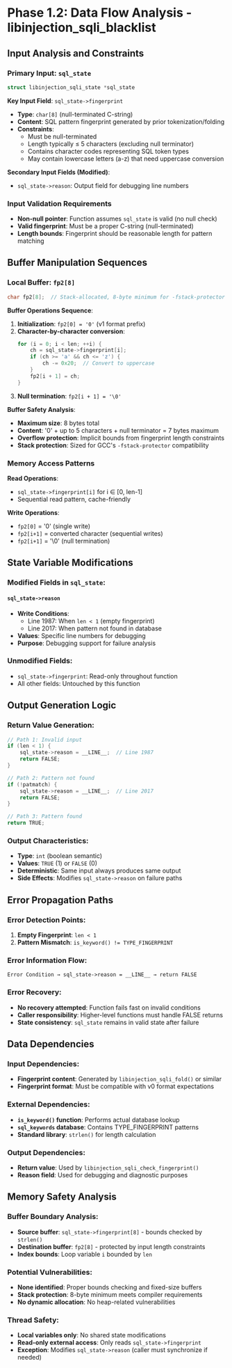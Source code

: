 # Phase 1.2: Data Flow Analysis - libinjection_sqli_blacklist

## Input Analysis and Constraints

### Primary Input: `sql_state`
```c
struct libinjection_sqli_state *sql_state
```

**Key Input Field**: `sql_state->fingerprint`
- **Type**: `char[8]` (null-terminated C-string)
- **Content**: SQL pattern fingerprint generated by prior tokenization/folding
- **Constraints**:
  - Must be null-terminated
  - Length typically ≤ 5 characters (excluding null terminator)
  - Contains character codes representing SQL token types
  - May contain lowercase letters (a-z) that need uppercase conversion

**Secondary Input Fields (Modified)**:
- `sql_state->reason`: Output field for debugging line numbers

### Input Validation Requirements
- **Non-null pointer**: Function assumes `sql_state` is valid (no null check)
- **Valid fingerprint**: Must be a proper C-string (null-terminated)
- **Length bounds**: Fingerprint should be reasonable length for pattern matching

## Buffer Manipulation Sequences

### Local Buffer: `fp2[8]`
```c
char fp2[8];  // Stack-allocated, 8-byte minimum for -fstack-protector
```

**Buffer Operations Sequence**:
1. **Initialization**: `fp2[0] = '0'` (v1 format prefix)
2. **Character-by-character conversion**:
   ```c
   for (i = 0; i < len; ++i) {
       ch = sql_state->fingerprint[i];
       if (ch >= 'a' && ch <= 'z') {
           ch -= 0x20;  // Convert to uppercase
       }
       fp2[i + 1] = ch;
   }
   ```
3. **Null termination**: `fp2[i + 1] = '\0'`

**Buffer Safety Analysis**:
- **Maximum size**: 8 bytes total
- **Content**: '0' + up to 5 characters + null terminator = 7 bytes maximum
- **Overflow protection**: Implicit bounds from fingerprint length constraints
- **Stack protection**: Sized for GCC's `-fstack-protector` compatibility

### Memory Access Patterns

**Read Operations**:
- `sql_state->fingerprint[i]` for i ∈ [0, len-1]
- Sequential read pattern, cache-friendly

**Write Operations**:
- `fp2[0]` = '0' (single write)
- `fp2[i+1]` = converted character (sequential writes)
- `fp2[i+1]` = '\0' (null termination)

## State Variable Modifications

### Modified Fields in `sql_state`:

#### `sql_state->reason`
- **Write Conditions**: 
  - Line 1987: When `len < 1` (empty fingerprint)
  - Line 2017: When pattern not found in database
- **Values**: Specific line numbers for debugging
- **Purpose**: Debugging support for failure analysis

### Unmodified Fields:
- `sql_state->fingerprint`: Read-only throughout function
- All other fields: Untouched by this function

## Output Generation Logic

### Return Value Generation:
```c
// Path 1: Invalid input
if (len < 1) {
    sql_state->reason = __LINE__;  // Line 1987
    return FALSE;
}

// Path 2: Pattern not found  
if (!patmatch) {
    sql_state->reason = __LINE__;  // Line 2017
    return FALSE;
}

// Path 3: Pattern found
return TRUE;
```

### Output Characteristics:
- **Type**: `int` (boolean semantic)
- **Values**: `TRUE` (1) or `FALSE` (0)
- **Deterministic**: Same input always produces same output
- **Side Effects**: Modifies `sql_state->reason` on failure paths

## Error Propagation Paths

### Error Detection Points:
1. **Empty Fingerprint**: `len < 1`
2. **Pattern Mismatch**: `is_keyword() != TYPE_FINGERPRINT`

### Error Information Flow:
```
Error Condition → sql_state->reason = __LINE__ → return FALSE
```

### Error Recovery:
- **No recovery attempted**: Function fails fast on invalid conditions
- **Caller responsibility**: Higher-level functions must handle FALSE returns
- **State consistency**: `sql_state` remains in valid state after failure

## Data Dependencies

### Input Dependencies:
- **Fingerprint content**: Generated by `libinjection_sqli_fold()` or similar
- **Fingerprint format**: Must be compatible with v0 format expectations

### External Dependencies:
- **`is_keyword()` function**: Performs actual database lookup
- **`sql_keywords` database**: Contains TYPE_FINGERPRINT patterns
- **Standard library**: `strlen()` for length calculation

### Output Dependencies:
- **Return value**: Used by `libinjection_sqli_check_fingerprint()`
- **Reason field**: Used for debugging and diagnostic purposes

## Memory Safety Analysis

### Buffer Boundary Analysis:
- **Source buffer**: `sql_state->fingerprint[8]` - bounds checked by `strlen()`
- **Destination buffer**: `fp2[8]` - protected by input length constraints
- **Index bounds**: Loop variable `i` bounded by `len`

### Potential Vulnerabilities:
- **None identified**: Proper bounds checking and fixed-size buffers
- **Stack protection**: 8-byte minimum meets compiler requirements
- **No dynamic allocation**: No heap-related vulnerabilities

### Thread Safety:
- **Local variables only**: No shared state modifications
- **Read-only external access**: Only reads `sql_state->fingerprint`
- **Exception**: Modifies `sql_state->reason` (caller must synchronize if needed)